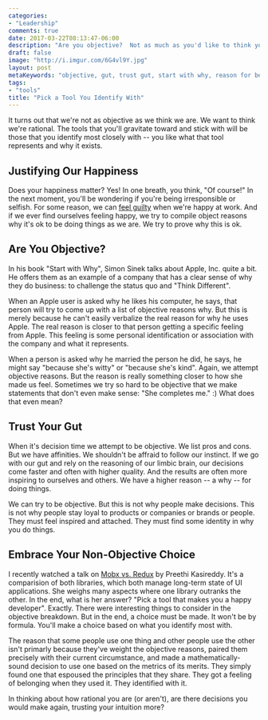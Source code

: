 ```yaml
---
categories:
- "Leadership"
comments: true
date: 2017-03-22T08:13:47-06:00
description: "Are you objective?  Not as much as you'd like to think you are.  Embrace this fact, and choose tools you like using."
draft: false
image: "http://i.imgur.com/6G4vl9Y.jpg"
layout: post
metaKeywords: "objective, gut, trust gut, start with why, reason for being, choose tools, identity"
tags:
- "tools"
title: "Pick a Tool You Identify With"
---
```


It turns out that we're not as objective as we think we are.  We want to think we're rational.  The tools that you'll gravitate toward and stick with will be those that you identify most closely with -- you like what that tool represents and why it exists.

<!--more-->

## Justifying Our Happiness

Does your happiness matter?  Yes!  In one breath, you think, "Of course!"  In the next moment, you'll be wondering if you're being irresponsible or selfish.  For some reason, we can [feel guilty](/post/youre-more-engaged-in-work-you-like) when we're happy at work.  And if we ever find ourselves feeling happy, we try to compile object reasons why it's ok to be doing things as we are.  We try to prove why this is ok.

## Are You Objective?

In his book "Start with Why", Simon Sinek talks about Apple, Inc. quite a bit.  He offers them as an example of a company that has a clear sense of why they do business: to challenge the status quo and "Think Different".  

When an Apple user is asked why he likes his computer, he says, that person will try to come up with a list of objective reasons why.  But this is merely because he can't easily verbalize the real reason for why he uses Apple.  The real reason is closer to that person getting a specific feeling from Apple.  This feeling is some personal identification or association with the company and what it represents.

When a person is asked why he married the person he did, he says, he might say "because she's witty" or "because she's kind".  Again, we attempt objective reasons.  But the reason is really something closer to how she made us feel.  Sometimes we try so hard to be objective that we make statements that don't even make sense: "She completes me." :)  What does that even mean?

## Trust Your Gut

When it's decision time we attempt to be objective.  We list pros and cons.  But we have affinities.  We shouldn't be affraid to follow our instinct.  If we go with our gut and rely on the reasoning of our limbic brain, our decisions come faster and often with higher quality.  And the results are often more inspiring to ourselves and others.  We have a higher reason -- a why -- for doing things.

We can try to be objective.  But this is not why people make decisions.  This is not why people stay loyal to products or companies or brands or people.  They must feel inspired and attached.  They must find some identity in why you do things.

## Embrace Your Non-Objective Choice

I recently watched a talk on [Mobx vs. Redux](https://www.youtube.com/watch?v=76FRrbY18Bs) by Preethi Kasireddy.  It's a comparision of both libraries, which both manage long-term state of UI applications.  She weighs many aspects where one library outranks the other.  In the end, what is her answer?  "Pick a tool that makes you a happy developer".  Exactly.  There were interesting things to consider in the objective breakdown.  But in the end, a choice must be made.  It won't be by formula.  You'll make a choice based on what you identify most with.

The reason that some people use one thing and other people use the other isn't primarly because they've weight the objective reasons, paired them precisely with their current circumstance, and made a mathematically-sound decision to use one based on the metrics of its merits.  They simply found one that espoused the principles that they share.  They got a feeling of belonging when they used it.  They identified with it.

In thinking about how rational you are (or aren't), are there decisions you would make again, trusting your intuition more?
